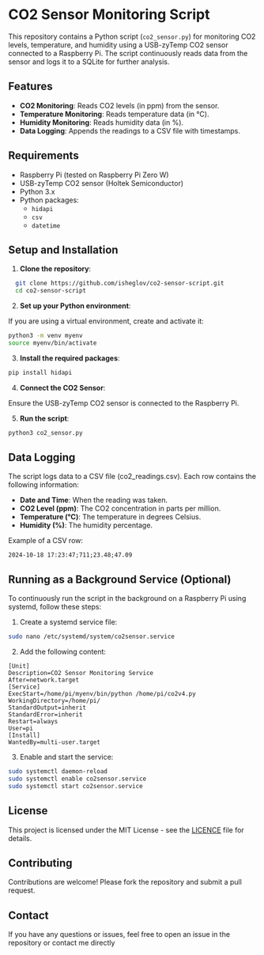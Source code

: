 # CO2 Sensor Monitoring Script

This repository contains a Python script (`co2_sensor.py`) for monitoring CO2 levels, temperature, and humidity using a USB-zyTemp CO2 sensor connected to a Raspberry Pi. The script continuously reads data from the sensor and logs it to a SQLite for further analysis.

## Features

- **CO2 Monitoring**: Reads CO2 levels (in ppm) from the sensor.
- **Temperature Monitoring**: Reads temperature data (in °C).
- **Humidity Monitoring**: Reads humidity data (in %).
- **Data Logging**: Appends the readings to a CSV file with timestamps.

## Requirements

- Raspberry Pi (tested on Raspberry Pi Zero W)
- USB-zyTemp CO2 sensor (Holtek Semiconductor)
- Python 3.x
- Python packages:
  - `hidapi`
  - `csv`
  - `datetime`

## Setup and Installation

1. **Clone the repository**:
 ```bash
   git clone https://github.com/isheglov/co2-sensor-script.git
   cd co2-sensor-script
   ````

2. **Set up your Python environment**:

If you are using a virtual environment, create and activate it:
```bash
python3 -m venv myenv
source myenv/bin/activate
```
3. **Install the required packages**:
```bash
pip install hidapi
```
4. **Connect the CO2 Sensor**:

Ensure the USB-zyTemp CO2 sensor is connected to the Raspberry Pi.

5. **Run the script**:
```bash
python3 co2_sensor.py
```

## Data Logging

The script logs data to a CSV file (co2_readings.csv). Each row contains the following information:

- **Date and Time**: When the reading was taken.
- **CO2 Level (ppm)**: The CO2 concentration in parts per million.
- **Temperature (°C)**: The temperature in degrees Celsius.
- **Humidity (%)**: The humidity percentage.

Example of a CSV row:
```csv
2024-10-18 17:23:47;711;23.48;47.09
```

## Running as a Background Service (Optional)

To continuously run the script in the background on a Raspberry Pi using systemd, follow these steps:

1. Create a systemd service file:
```bash
sudo nano /etc/systemd/system/co2sensor.service
````

2. Add the following content:

```ìni
[Unit]
Description=CO2 Sensor Monitoring Service
After=network.target
[Service]
ExecStart=/home/pi/myenv/bin/python /home/pi/co2v4.py
WorkingDirectory=/home/pi/
StandardOutput=inherit
StandardError=inherit
Restart=always
User=pi
[Install]
WantedBy=multi-user.target
```
3. Enable and start the service:

```bash
sudo systemctl daemon-reload
sudo systemctl enable co2sensor.service
sudo systemctl start co2sensor.service
```

## License

This project is licensed under the MIT License - see the [LICENCE](LICENSE) file for details.

## Contributing

Contributions are welcome! Please fork the repository and submit a pull request.

## Contact

If you have any questions or issues, feel free to open an issue in the repository or contact me directly
